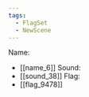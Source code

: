 ```yaml
---
tags:
  - FlagSet
  - NewScene
---
```

Name:
- [[name_6]]
Sound:
- [[sound_38]]
Flag:
- [[flag_9478]]
